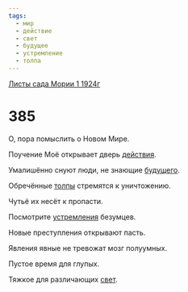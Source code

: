 ```yaml
---
tags:
  - мир
  - действие
  - свет
  - будущее
  - устремление
  - толпа
---
```


[Листы сада Мории 1 1924г](/agni/1924)

# 385
О, пора помыслить о Новом Мире.   

Поучение Моё открывает дверь [действия](/tag/#действие).   

Умалишённо снуют люди, не знающие [будущего](/tag/#будущее).   

Обречённые [толпы](/tag/#толпа) стремятся к уничтожению.   

Чутьё их несёт к пропасти.   

Посмотрите [устремления](/tag/#устремление) безумцев.   

Новые преступления открывают пасть.   

Явления явные не тревожат мозг полуумных.   

Пустое время для глупых.   

Тяжкое для различающих [свет](/tag/#свет).   

